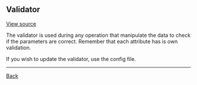 ## Validator

[View source]()

The validator is used during any operation that manipulate the data to check if the parameters are correct. Remember that each attribute has is own validation.

If you wish to update the validator, use the config file.

---
[Back](index.md)
